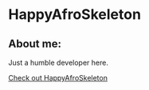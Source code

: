 # HappyAfroSkeleton

## About me:

Just a humble developer here.

[Check out HappyAfroSkeleton](https://github.com/HappyAfroSkeleton)

